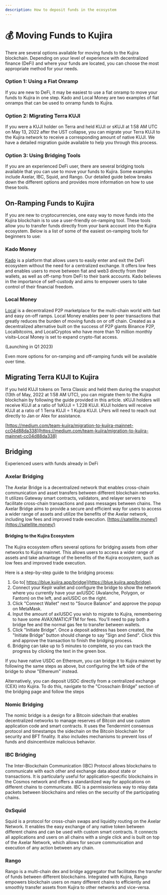 ```yaml
---
description: How to deposit funds in the ecosystem
---
```


# 💰 Moving Funds to Kujira

There are several options available for moving funds to the Kujira blockchain. Depending on your level of experience with decentralized finance (DeFi) and where your funds are located, you can choose the most appropriate method for your needs.

### Option 1: Using a Fiat Onramp

If you are new to DeFi, it may be easiest to use a fiat onramp to move your funds to Kujira in one step. Kado and Local Money are two examples of fiat onramps that can be used to onramp funds to Kujira.

### Option 2: Migrating Terra KUJI

If you were a KUJI holder on Terra and held KUJI or sKUJI at 1:58 AM UTC on May 13, 2022 after the UST collapse, you can migrate your Terra KUJI to the Kujira network to receive a corresponding amount of native KUJI. We have a detailed migration guide available to help you through this process.

### Option 3: Using Bridging Tools

If you are an experienced DeFi user, there are several bridging tools available that you can use to move your funds to Kujira. Some examples include Axelar, IBC, Squid, and Rango. Our detailed guide below breaks down the different options and provides more information on how to use these tools.

## On-Ramping Funds to Kujira

If you are new to cryptocurrencies, one easy way to move funds into the Kujira blockchain is to use a user-friendly on-ramping tool. These tools allow you to transfer funds directly from your bank account into the Kujira ecosystem. Below is a list of some of the easiest on-ramping tools for beginners to use:

### Kado Money

[Kado](../dapps-and-infrastructure/basics.md#funding-your-wallet-using-kado) is a platform that allows users to easily enter and exit the DeFi ecosystem without the need for a centralized exchange. It offers low fees and enables users to move between fiat and web3 directly from their wallets, as well as off-ramp from DeFi to their bank accounts. Kado believes in the importance of self-custody and aims to empower users to take control of their financial freedom.

### Local Money

[Local](https://localmoney.io/) is a decentralized P2P marketplace for the multi-chain world with fast and easy on-off ramps. Local Money enables peer to peer transactions that greatly reduces the burden of moving funds on or off chain. Created as a decentralized alternative built on the success of P2P giants Binance P2P, Localbitcoins, and LocalCryptos who have more than 10 million monthly visits–Local Money is set to expand crypto-fiat access.

(Launching in Q1 2023)

Even more options for on-ramping and off-ramping funds will be available over time.

## Migrating Terra KUJI to Kujira

If you held KUJI tokens on Terra Classic and held them during the snapshot (13th of May, 2022 at 1:58 AM UTC), you can migrate them to the Kujira blockchain by following the guide provided in this article. sKUJI holders will receive KUJI at a ratio of 1sKUJI = 1.228 KUJI. KUJI holders will receive KUJI at a ratio of 1 Terra KUJI = 1 Kujira KUJI. LPers will need to reach out directly to Jan or Alex for assistance.&#x20;

[https://medium.com/team-kujira/migration-to-kujira-mainnet-cc04d88da338](https://medium.com/team-kujira/migration-to-kujira-mainnet-cc04d88da338)

## Bridging

Experienced users with funds already in DeFi

### Axelar Bridging

The Axelar Bridge is a decentralized network that enables cross-chain communication and asset transfers between different blockchain networks. It utilizes Gateway smart contracts, validators, and relayer servers to facilitate cross-chain transactions and pass messages between chains. The Axelar Bridge aims to provide a secure and efficient way for users to access a wider range of assets and utilize the benefits of the Axelar network, including low fees and improved trade execution. [https://satellite.money/](https://satellite.money/)

#### Bridging to the Kujira Ecosystem

The Kujira ecosystem offers several options for bridging assets from other networks to Kujira mainnet. This allows users to access a wider range of assets and take advantage of the benefits of the Kujira ecosystem, such as low fees and improved trade execution.

Here is a step-by-step guide to the bridging process:

1. Go to[ https://blue.kujira.app/bridge](https://blue.kujira.app/bridge).
2. Connect your Keplr wallet and configure the bridge to show the network where you currently have your axlUSDC (Avalanche, Polygon, or Fantom) on the left, and axlUSDC on the right.
3. Click "Connect Wallet" next to "Source Balance" and approve the popup on MetaMask.
4. Input the amount of axlUSDC you wish to migrate to Kujira, remembering to have some AVAX/MATIC/FTM for fees. You'll need to pay both a bridge fee and the normal gas fee to transfer between wallets.
5. Click "Initiate Bridge". Once a deposit address has been created, the "Initiate Bridge" button should change to say "Sign and Send". Click this and approve the transaction to finish the bridging process.
6. Bridging can take up to 5 minutes to complete, so you can track the progress by clicking the text in the green box.

If you have native USDC on Ethereum, you can bridge it to Kujira mainnet by following the same steps as above, but configuring the left side of the bridge to show "Ethereum" instead.

Alternatively, you can deposit USDC directly from a centralized exchange (CEX) into Kujira. To do this, navigate to the "Crosschain Bridge" section of the bridging page and follow the steps

### Nomic Bridging

The nomic bridge is a design for a Bitcoin sidechain that enables decentralized networks to manage reserves of Bitcoin and use custom application code and smart contracts. It uses the Tendermint consensus protocol and timestamps the sidechain on the Bitcoin blockchain for security and BFT finality. It also includes mechanisms to prevent loss of funds and disincentivize malicious behavior.

### IBC Bridging

The Inter-Blockchain Communication (IBC) Protocol allows blockchains to communicate with each other and exchange data about state or transactions. It is particularly useful for application-specific blockchains in the Cosmos network and offers a standardized way for applications on different chains to communicate. IBC is a permissionless way to relay data packets between blockchains and relies on the security of the participating chains.

### 0xSquid

Squid is a protocol for cross-chain swaps and liquidity routing on the Axelar Network. It enables the easy exchange of any native token between different chains and can be used with custom smart contracts. It connects all applications and users on all chains with a single click and is built on top of the Axelar Network, which allows for secure communication and execution of any action between any chain.

### Rango

Rango is a multi-chain dex and bridge aggregator that facilitates the transfer of funds between different blockchains. Integrated with Kujira, Rango empowers blockchain users on many different chains to efficiently and smoothly transfer assets from Kujira to other networks and vice-versa.
